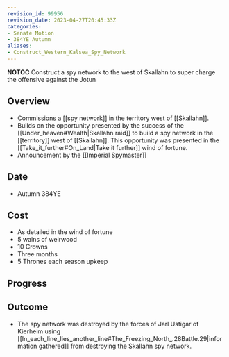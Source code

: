 ```yaml
---
revision_id: 99956
revision_date: 2023-04-27T20:45:33Z
categories:
- Senate Motion
- 384YE Autumn
aliases:
- Construct_Western_Kalsea_Spy_Network
---
```



__NOTOC__
Construct a spy network to the west of Skallahn to super charge the offensive against the Jotun
## Overview
* Commissions a [[spy network]] in the territory west of [[Skallahn]].
* Builds on the opportunity presented by the success of the [[Under_heaven#Wealth|Skallahn raid]] to build a spy network in the [[territory]] west of [[Skallahn]]. This opportunity was presented in the [[Take_it_further#On_Land|Take it further]] wind of fortune.
* Announcement by the [[Imperial Spymaster]]
## Date
* Autumn 384YE
## Cost
* As detailed in the wind of fortune
* 5 wains of weirwood
* 10 Crowns
* Three months
* 5 Thrones each season upkeep

## Progress

## Outcome
* The spy network was destroyed by the forces of Jarl Ustigar of Kierheim using [[In_each_line_lies_another_line#The_Freezing_North_.28Battle.29|information gathered]] from destroying the Skallahn spy network.
